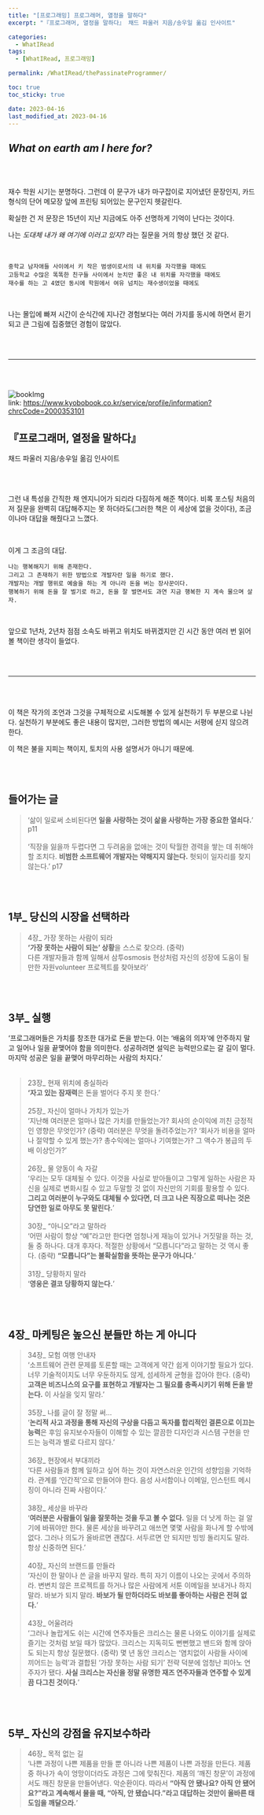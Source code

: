 ```yaml
---
title: "[프로그래밍] 프로그래머, 열정을 말하다"
excerpt: "『프로그래머, 열정을 말하다』 채드 파울러 지음/송우일 옮김 인사이트"

categories:
  - WhatIRead
tags:
  - [WhatIRead, 프로그래밍]

permalink: /WhatIRead/thePassinateProgrammer/

toc: true
toc_sticky: true

date: 2023-04-16
last_modified_at: 2023-04-16
---
```


## *What on earth am I here for?*

<br><br>

재수 학원 시기는 분명하다. 그런데 이 문구가 내가 마구잡이로 지어냈던 문장인지, 카드 형식의 단어 메모장 앞에 프린팅 되어있는 문구인지 헷갈린다.

확실한 건 저 문장은 15년이 지난 지금에도 아주 선명하게 기억이 난다는 것이다.

나는 *도대체 내가 왜 여기에 이러고 있지?* 라는 질문을 거의 항상 했던 것 같다.

<br>

    중학교 남자애들 사이에서 키 작은 범생이로서의 내 위치를 자각했을 때에도   
    고등학교 수많은 똑똑한 친구들 사이에서 눈치만 좋은 내 위치를 자각했을 때에도
    재수를 하는 고 4였던 동시에 학원에서 여유 넘치는 재수생이었을 때에도

<br>

나는 몰입에 빠져 시간이 순식간에 지나간 경험보다는 여러 가지를 동시에 하면서 환기되고 큰 그림에 집중했던 경험이 많았다.

<br><br>

***

<br><br>


<img src="https://user-images.githubusercontent.com/106037895/232320031-d8e1dcbd-91c2-41fb-ba43-03bf64157dc4.jpg" alt="bookImg" /><br>
link: <https://www.kyobobook.co.kr/service/profile/information?chrcCode=2000353101>
<br>

## <b>『프로그래머, 열정을 말하다』</b> 
채드 파울러 지음/송우일 옮김 인사이트


<br><br>

그런 내 특성을 간직한 채 엔지니어가 되리라 다짐하게 해준 책이다.
비록 포스팅 처음의 저 질문을 완벽히 대답해주지는 못 하더라도(그러한 책은 이 세상에 없을 것이다), 
조금이나마 대답을 해줬다고 느꼈다.

<br>

이게 그 조금의 대답.

    나는 행복해지기 위해 존재한다.
    그리고 그 존재하기 위한 방법으로 개발자란 일을 하기로 했다. 
    개발자는 개발 행위로 예술을 하는 게 아니라 돈을 버는 장사꾼이다. 
    행복하기 위해 돈을 잘 벌기로 하고, 돈을 잘 벌면서도 과연 지금 행복한 지 계속 물으며 살자.

<br>

앞으로 1년차, 2년차 점점 소속도 바뀌고 위치도 바뀌겠지만 긴 시간 동안 여러 번 읽어볼 책이란 생각이 들었다.

<br><br>

***

<br><br>

이 책은 작가의 조언과 그것을 구체적으로 시도해볼 수 있게 실천하기 두 부분으로 나뉜다. 
실천하기 부분에도 좋은 내용이 많지만, 그러한 방법의 예시는 서평에 싣지 않으려 한다. 

이 책은 불을 지피는 책이지, 토치의 사용 설명서가 아니기 때문에.

<br><br>

## 들어가는 글
> ‘삶이 일로써 소비된다면 **일을 사랑하는 것이 삶을 사랑하는 가장 중요한 열쇠다.**’ p11<br><br>
‘직장을 잃을까 두렵다면 그 두려움을 없애는 것이 탁월한 경력을 쌓는 데 취해야 할 조치다. **비범한 소프트웨어 개발자는 약해지지 않는다.** 헛되이 일자리를 찾지 않는다.’ p17

<br><br>

## 1부_ 당신의 시장을 선택하라<br>
> 4장_ 가장 못하는 사람이 되라<br>
**‘가장 못하는 사람이 되는’ 상황**을 스스로 찾으라. (중략) <br>
다른 개발자들과 함께 일해서 삼투osmosis 현상처럼 자신의 성장에 도움이 될 만한 자원volunteer 프로젝트를 찾아보라’

<br><br>

## 3부_ 실행 
‘프로그래머들은 가치를 창조한 대가로 돈을 받는다. 이는 ‘배움의 의자’에 안주하지 말고 일어나 일을 끝맺어야 함을 의미한다. 성공하려면 설익은 능력만으로는 갈 길이 멀다. 마지막 성공은 일을 끝맺어 마무리하는 사람의 차지다.’<br><br>
> 23장_ 현재 위치에 충실하라<br>
**‘자고 있는 잠재력**은 돈을 벌어다 주지 못 한다.’<br><br>
25장_ 자신이 얼마나 가치가 있는가<br>
‘지난해 여러분은 얼마나 많은 가치를 만들었는가? 회사의 순이익에 끼친 긍정적인 영향은 무엇인가? (중략) 여러분은 무엇을 돌려주었는가? ‘회사가 비용을 얼마나 절약할 수 있게 했는가? 총수익에는 얼마나 기여했는가? 그 액수가 봉급의 두 배 이상인가?’<br><br>
26장_ 물 양동이 속 자갈<br>
‘우리는 모두 대체될 수 있다. 이것을 사실로 받아들이고 그렇게 일하는 사람은 자신을 실제로 변화시킬 수 있고 두말할 것 없이 자신만의 기회를 활용할 수 있다. **그리고 여러분이 누구와도 대체될 수 있다면, 더 크고 나은 직장으로 떠나는 것은 당연한 일로 아무도 못 말린다.**’<br><br>
30장_ “아니오”라고 말하라<br>
‘어떤 사람이 항상 “예”라고만 한다면 엄청나게 재능이 있거나 거짓말을 하는 것, 둘 중 하나다. 대개 후자다. 적절한 상황에서 “모릅니다”라고 말하는 것 역시 좋다. (중략) **“모릅니다”는 불확실함을 뜻하는 문구가 아니다.**’<br><br>
31장_ 당황하지 말라<br>
‘**영웅은 결코 당황하지 않는다.**’

<br><br>

## 4장_ 마케팅은 높으신 분들만 하는 게 아니다<br>
> 34장_ 모험 여행 안내자<br>
‘소프트웨어 관련 문제를 토론할 때는 고객에게 약간 쉽게 이야기할 필요가 있다. 너무 기술적이지도 너무 우둔하지도 않게, 섬세하게 균형을 잡아야 한다. (중략) **고객은 비즈니스의 요구를 표현하고 개발자는 그 필요를 충족시키기 위해 돈을 받는다.** 이 사실을 잊지 말라.’<br><br>
35장_ 나를 글이 잘 정말 써…<br>
‘**논리적 사고 과정을 통해 자신의 구상을 다듬고 독자를 합리적인 결론으로 이끄는 능력**은 후임 유지보수자들이 이해할 수 있는 깔끔한 디자인과 시스템 구현을 만드는 능력과 별로 다르지 않다.’<br><br>
36장_ 현장에서 부대끼라<br>
‘다른 사람들과 함께 일하고 싶어 하는 것이 자연스러운 인간의 성향임을 기억하라. 관계를 ‘인간적’으로 만들어야 한다. 음성 사서함이나 이메일, 인스턴트 메시징이 아니라 진짜 사람이다.’<br><br>
38장_ 세상을 바꾸라<br>
‘**여러분은 사람들이 일을 잘못하는 것을 두고 볼 수 없다.** 일을 더 낫게 하는 걸 알기에 바꿔야만 한다. 물론 세상을 바꾸려고 애쓰면 몇몇 사람을 화나게 할 수밖에 없다. 그러나 의도가 올바르면 괜찮다. 서두르면 안 되지만 빙빙 돌리지도 말라. 항상 신중하면 된다.’<br><br>
40장_ 자신의 브랜드를 만들라<br>
‘자신이 한 말이나 쓴 글을 바꾸지 말라. 특히 자기 이름이 나오는 곳에서 주의하라. 변변치 않은 프로젝트를 하거나 많은 사람에게 서툰 이메일을 보내거나 하지 말라. 바보가 되지 말라. **바보가 될 만하더라도 바보를 좋아하는 사람은 전혀 없다.**’<br><br>
43장_ 어울려라<br>
‘그러나 놀랍게도 쉬는 시간에 연주자들은 크리스는 물론 나와도 이야기를 실제로 즐기는 것처럼 보일 때가 많았다. 크리스는 지독히도 뻔뻔했고 밴드와 함께 앉아도 되는지 항상 질문했다. (중략) 몇 년 동안 크리스는 ‘염치없이 사람들 사이에 끼어드는 능력’과 결합된 ‘가장 못하는 사람 되기’ 전략 덕분에 엄청난 피아노 연주자가 됐다. **사실 크리스는 자신을 정말 유명한 재즈 연주자들과 연주할 수 있게끔 다그친 것이다.**’<br>

<br><br>

## 5부_ 자신의 강점을 유지보수하라<br>
> 46장_ 목적 없는 길<br>
‘나쁜 과정이 나쁜 제품을 만들 뿐 아니라 나쁜 제품이 나쁜 과정을 만든다. 
제품 중 하나가 속이 엉망이더라도 과정은 그에 맞춰진다. 제품의 ‘깨진 창문’이 과정에서도 깨진 창문을 만들어낸다. 악순환이다. 따라서 **“아직 안 됐나요? 아직 안 됐어요?”라고 계속해서 물을 때, “아직, 안 됐습니다.”라고 대답하는 것만이 올바른 태도임을 깨달으라.**’<br>

